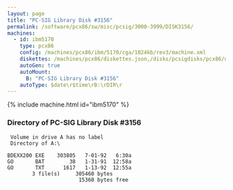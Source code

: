 ```yaml
---
layout: page
title: "PC-SIG Library Disk #3156"
permalink: /software/pcx86/sw/misc/pcsig/3000-3999/DISK3156/
machines:
  - id: ibm5170
    type: pcx86
    config: /machines/pcx86/ibm/5170/cga/1024kb/rev3/machine.xml
    diskettes: /machines/pcx86/diskettes.json,/disks/pcsigdisks/pcx86/diskettes.json
    autoGen: true
    autoMount:
      B: "PC-SIG Library Disk #3156"
    autoType: $date\r$time\rB:\rDIR\r
---
```


{% include machine.html id="ibm5170" %}

### Directory of PC-SIG Library Disk #3156

     Volume in drive A has no label
     Directory of A:\

    BDEXX200 EXE    303805   7-01-92   6:30a
    GO       BAT        38   1-31-91  12:58a
    GO       TXT      1617   1-13-92  12:55a
            3 file(s)     305460 bytes
                           15360 bytes free
